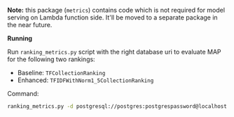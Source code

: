 **Note:** this package (`metrics`) contains code which is not required for model serving on Lambda function side. It'll be moved to a separate package in the near future.

**Running**

Run `ranking_metrics.py` script with the right database uri to evaluate MAP for the following two rankings:
* Baseline: `TFCollectionRanking`
* Enhanced: `TFIDFWithNorm1_5CollectionRanking`

Command:
```bash
ranking_metrics.py -d postgresql://postgres:postgrespassword@localhost:5432/postgres`
```